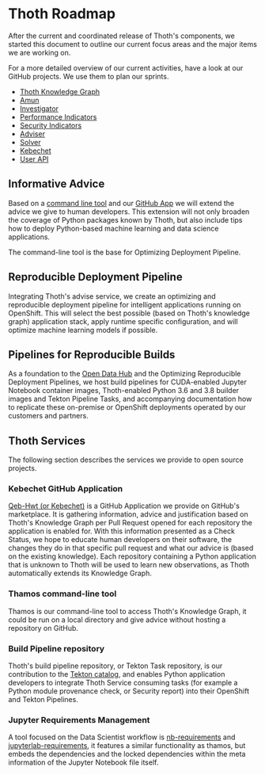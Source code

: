 # Thoth Roadmap

After the current and coordinated release of Thoth's components, we started this document to outline our
current focus areas and the major items we are working on.

For a more detailed overview of our current activities, have a look at our GitHub projects. We use them to plan our
sprints.

* [Thoth Knowledge Graph](https://github.com/orgs/thoth-station/projects/8)
* [Amun](https://github.com/orgs/thoth-station/projects/12)
* [Investigator](https://github.com/orgs/thoth-station/projects/14)
* [Performance Indicators](https://github.com/orgs/thoth-station/projects/10)
* [Security Indicators](https://github.com/orgs/thoth-station/projects/2)
* [Adviser](https://github.com/orgs/thoth-station/projects/4)
* [Solver](https://github.com/orgs/thoth-station/projects/6)
* [Kebechet](https://github.com/orgs/thoth-station/projects/3)
* [User API](https://github.com/orgs/thoth-station/projects/7)

## Informative Advice

Based on a [command line tool](https://github.com/orgs/thoth-station/projects/3) and our
[GitHub App](https://github.com/marketplace/qeb-hwt) we will extend the advice we give to human developers. This
extension will not only broaden the coverage of Python packages known by Thoth, but also include tips how to deploy
Python-based machine learning and data science applications.

The command-line tool is the base for Optimizing Deployment Pipeline.

## Reproducible Deployment Pipeline

Integrating Thoth's advise service, we create an optimizing and reproducible deployment pipeline for intelligent
applications running on OpenShift. This will select the best possible (based on Thoth's knowledge graph) application
stack, apply runtime specific configuration, and will optimize machine learning models if possible.

## Pipelines for Reproducible Builds

As a foundation to the [Open Data Hub](http://opendatahub.io/) and the Optimizing Reproducible Deployment Pipelines,
we host build pipelines for CUDA-enabled Jupyter Notebook container images, Thoth-enabled Python 3.6 and 3.8 builder
images and Tekton Pipeline Tasks, and accompanying documentation how to replicate these on-premise or OpenShift
deployments operated by our customers and partners.

## Thoth Services

The following section describes the services we provide to open source projects.

### Kebechet GitHub Application

[Qeb-Hwt (or Kebechet)](https://github.com/marketplace/qeb-hwt) is a GitHub Application we provide on GitHub's
marketplace. It is gathering information, advice and justification based on Thoth's Knowledge Graph per Pull Request
opened for each repository the application is enabled for. With this information presented as a Check Status, we
hope to educate human developers on their software, the changes they do in that specific pull request and what our
advice is (based on the existing knowledge). Each repository containing a Python application that is unknown to Thoth
will be used to learn new observations, as Thoth automatically extends its Knowledge Graph.

### Thamos command-line tool

Thamos is our command-line tool to access Thoth's Knowledge Graph, it could be run on a local directory and give
advice without hosting a repository on GitHub.

### Build Pipeline repository

Thoth's build pipeline repository, or Tekton Task repository, is our contribution to the
[Tekton catalog](https://github.com/tektoncd/catalog), and enables Python application developers to integrate
Thoth Service consuming tasks (for example a Python module provenance check, or Security report) into their OpenShift
and Tekton Pipelines.

### Jupyter Requirements Management

A tool focused on the Data Scientist workflow is [nb-requirements](https://github.com/thoth-station/jupyter-nbrequirements)
and [jupyterlab-requirements](https://github.com/thoth-station/jupyterlab-requirements), it features a
similar functionality as thamos, but embeds the dependencies and the locked dependencies within the meta information
of the Jupyter Notebook file itself.
